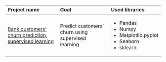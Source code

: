|Project name|Goal|Used libraries|
|:-----------|:---|:-------------|
|[Bank customers' churn prediction, supervised learning](https://github.com/someratenero/data-science-projects/tree/main/Bank%20customers'%20churn%20prediction%2C%20supervised%20learning)|Predict customers' churn using supervised learning|<ul><li>Pandas</li><li>Numpy</li><li>Matplotlib.pyplot</li><li>Seaborn</li><li>sklearn</li></ul>|
